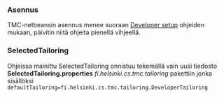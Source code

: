 ### Asennus

TMC-netbeansin asennus menee suoraan [Developer setup](https://github.com/tmc-langs/tmc-netbeans) ohjeiden mukaan, päivitin niitä ohjeita pienellä vihjeellä. 

### SelectedTailoring

Ohjeissa mainittu SelectedTailoring onnistuu tekemällä vain uusi tiedosto **SelectedTailoring.properties** *fi.helsinki.cs.tmc.tailoring* pakettiin jonka sisällöksi `defaultTailoring=fi.helsinki.cs.tmc.tailoring.DeveloperTailoring`
